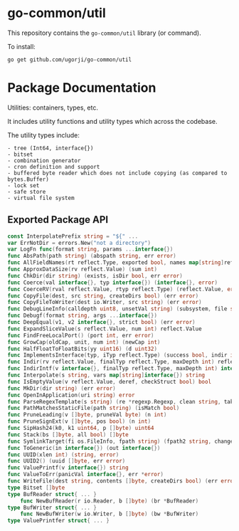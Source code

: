 # go-common/util

This repository contains the `go-common/util` library (or command).

To install:

```
go get github.com/ugorji/go-common/util
```

# Package Documentation


Utilities: containers, types, etc.

It includes utility functions and utility types which across the codebase.

The utility types include:

    - tree (Int64, interface{})
    - bitset
    - combination generator
    - cron definition and support
    - buffered byte reader which does not include copying (as compared to bytes.Buffer)
    - lock set
    - safe store
    - virtual file system

## Exported Package API

```go
const InterpolatePrefix string = "${" ...
var ErrNotDir = errors.New("not a directory")
var LogFn func(format string, params ...interface{})
func AbsPath(path string) (abspath string, err error)
func AllFieldNames(rt reflect.Type, exported bool, names map[string]reflect.StructField) map[string]reflect.StructField
func ApproxDataSize(rv reflect.Value) (sum int)
func ChkDir(dir string) (exists, isDir bool, err error)
func Coerce(val interface{}, typ interface{}) (interface{}, error)
func CoerceRV(rval reflect.Value, rtyp reflect.Type) (reflect.Value, error)
func CopyFile(dest, src string, createDirs bool) (err error)
func CopyFileToWriter(dest io.Writer, src string) (err error)
func DebugLineInfo(calldepth uint8, unsetVal string) (subsystem, file string, line int, func0 string)
func Debugf(format string, args ...interface{})
func DeepEqual(v1, v2 interface{}, strict bool) (err error)
func ExpandSliceValue(s reflect.Value, num int) reflect.Value
func FindFreeLocalPort() (port int, err error)
func GrowCap(oldCap, unit, num int) (newCap int)
func HalfFloatToFloatBits(yy uint16) (d uint32)
func ImplementsInterface(typ, iTyp reflect.Type) (success bool, indir int8)
func Indir(rv reflect.Value, finalTyp reflect.Type, maxDepth int) reflect.Value
func IndirIntf(v interface{}, finalTyp reflect.Type, maxDepth int) interface{}
func Interpolate(s string, vars map[string]interface{}) string
func IsEmptyValue(v reflect.Value, deref, checkStruct bool) bool
func MkDir(dir string) (err error)
func OpenInApplication(uri string) error
func ParseRegexTemplate(s string) (re *regexp.Regexp, clean string, takeys []string, err error)
func PathMatchesStaticFile(path string) (isMatch bool)
func PruneLeading(v []byte, pruneVal byte) (n int)
func PruneSignExt(v []byte, pos bool) (n int)
func SipHash24(k0, k1 uint64, p []byte) uint64
func Stack(bs []byte, all bool) []byte
func SymlinkTarget(fi os.FileInfo, fpath string) (fpath2 string, changed bool, err error)
func ToGeneric(in interface{}) (out interface{})
func UUID(xlen int) (string, error)
func UUID2() (uuid []byte, err error)
func ValuePrintf(v interface{}) string
func ValueToErr(panicVal interface{}, err *error)
func WriteFile(dest string, contents []byte, createDirs bool) (err error)
type Bitset []byte
type BufReader struct{ ... }
    func NewBufReader(r io.Reader, b []byte) (br *BufReader)
type BufWriter struct{ ... }
    func NewBufWriter(w io.Writer, b []byte) (bw *BufWriter)
type ValuePrintfer struct{ ... }
```
